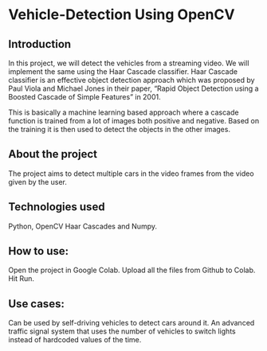 # Vehicle-Detection Using OpenCV

## Introduction 

In this project, we will detect the vehicles from a streaming video.
We will implement the same using the Haar Cascade classifier. Haar Cascade classifier is an effective object detection approach which was proposed by Paul Viola and Michael Jones in their paper, “Rapid Object Detection using a Boosted Cascade of Simple Features” in 2001.

This is basically a machine learning based approach where a cascade function is trained from a lot of images both positive and negative. Based on the training it is then used to detect the objects in the other images.

## About the project
The project aims to detect multiple cars in the video frames from the video given by the user.

## Technologies used
Python, OpenCV Haar Cascades and Numpy.

## How to use:
Open the project in Google Colab.
Upload all the files from Github to Colab.
Hit Run.

## Use cases:
Can be used by self-driving vehicles to detect cars around it.
An advanced traffic signal system that uses the number of vehicles to switch lights instead of hardcoded values of the time.

